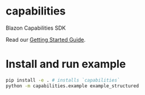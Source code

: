# capabilities

Blazon Capabilities SDK

Read our [Getting Started Guide](https://docs.blazon.ai).

# Install and run example

```bash
pip install -e . # installs `capabilities`
python -m capabilities.example example_structured
```

